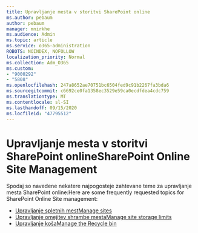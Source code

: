 ```yaml
---
title: Upravljanje mesta v storitvi SharePoint online
ms.author: pebaum
author: pebaum
manager: mnirkhe
ms.audience: Admin
ms.topic: article
ms.service: o365-administration
ROBOTS: NOINDEX, NOFOLLOW
localization_priority: Normal
ms.collection: Adm_O365
ms.custom:
- "9000292"
- "5808"
ms.openlocfilehash: 247a8652ae70751bc6504fed9c91b2267fa3bda6
ms.sourcegitcommit: c6692ce0fa1358ec3529e59ca0ecdfdea4cdc759
ms.translationtype: MT
ms.contentlocale: sl-SI
ms.lasthandoff: 09/15/2020
ms.locfileid: "47795512"
---
```

# <a name="sharepoint-online-site-management"></a><span data-ttu-id="51643-102">Upravljanje mesta v storitvi SharePoint online</span><span class="sxs-lookup"><span data-stu-id="51643-102">SharePoint Online Site Management</span></span>

<span data-ttu-id="51643-103">Spodaj so navedene nekatere najpogosteje zahtevane teme za upravljanje mesta SharePoint online:</span><span class="sxs-lookup"><span data-stu-id="51643-103">Here are some frequently requested topics for SharePoint Online Site management:</span></span>

- [<span data-ttu-id="51643-104">Upravljanje spletnih mest</span><span class="sxs-lookup"><span data-stu-id="51643-104">Manage sites</span></span>](https://docs.microsoft.com/sharepoint/manage-sites-in-new-admin-center)
- [<span data-ttu-id="51643-105">Upravljanje omejitev shrambe mesta</span><span class="sxs-lookup"><span data-stu-id="51643-105">Manage site storage limits</span></span>](https://docs.microsoft.com/sharepoint/manage-site-collection-storage-limits)
- [<span data-ttu-id="51643-106">Upravljanje koša</span><span class="sxs-lookup"><span data-stu-id="51643-106">Manage the Recycle bin</span></span>](https://support.microsoft.com/office/8a6c2198-910e-42dc-9a9c-bc5bc4f327da)